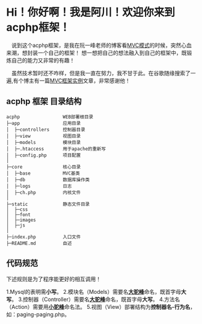 # Hi！你好啊！我是阿川！欢迎你来到acphp框架！ 

&emsp;说到这个acphp框架，是我在阮一峰老师的博客看[MVC模式][1]的时候，突然心血来潮，想封装一个自己的框架！ 想一想把自己的想法融入到自己的框架中，既锻炼自己的能力又非常的有趣！

&emsp;虽然技术暂时还不咋样，但是我一直在努力，我不甘于此。在谷歌随缘搜索了一遍,有个博主有一篇[MVC框架实例][2]文章，非常感谢他！

## acphp 框架 目录结构
    acphp                WEB部署根目录
    ├─app                应用目录
    │  ├─controllers     控制器目录
    │  ├─view            视图目录
    │  ├─models          模块目录
    │  ├─.htaccess       用于apache的重新写
    │  ├─config.php      项目配置
    │
    ├─core               核心目录
    │  ├─base            MVC基类
    │  ├─db              数据库操作类
    │  ├─logs            日志
    │  ├─ch.php          内核文件
    │
    ├─static             静态文件目录
    │  ├─css
    │  ├─font
    │  ├─images
    │  ├─js
    │
    ├─index.php          入口文件
    ├─README.md          自述

## 代码规范
下述规则是为了程序能更好的相互调用！

   1.Mysql的表明需**小写**。
   2.模块名（Models）需要名[**大驼峰**][3]命名，既首字母**大写**。
   3.控制器（Controller）需要名[**大驼峰**][3]命名，既首字母**大写**。
   4.方法名（Action）需要用[**小驼峰**][3]命名法。
   5.视图（View）部署结构为**控制器名-行为名**，如：paging-paging.php。

## 





[1]: http://www.ruanyifeng.com/blog/2007/11/mvc.html
[2]: https://www.awaimai.com/128.html
[3]: https://www.kancloud.cn/kancloud/lua_style_guide/66327
